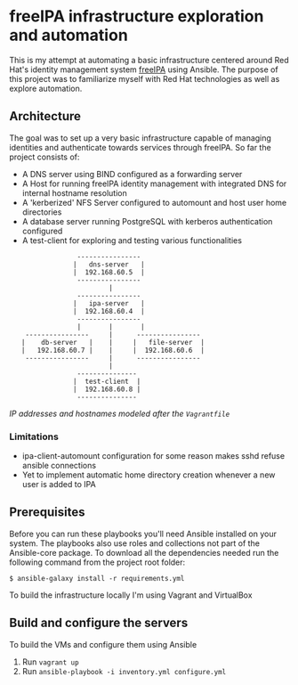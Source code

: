 # freeIPA infrastructure exploration and automation
This is my attempt at automating a basic infrastructure centered around Red Hat's identity management system [freeIPA](https://www.freeipa.org/) using Ansible. The purpose of this project was to familiarize myself with Red Hat technologies as well as explore automation.

## Architecture
The goal was to set up a very basic infrastructure capable of managing identities and authenticate towards services through freeIPA. So far the project consists of:

* A DNS server using BIND configured as a forwarding server
* A Host for running freeIPA identity management with integrated DNS for internal hostname resolution
* A 'kerberized' NFS Server configured to automount and host user home directories
* A database server running PostgreSQL with kerberos authentication configured
* A test-client for exploring and testing various functionalities

``` 
                 ----------------
                |   dns-server   |
                |  192.168.60.5  |
                 ----------------
                         |
                 ----------------
                |   ipa-server   |
                |  192.168.60.4  |
                 ----------------
                 |       |       |
    ----------------     |      ----------------
   |    db-server   |    |     |   file-server  |
   |   192.168.60.7 |    |     |  192.168.60.6  |
    ----------------     |      ----------------
                         |      
                 ---------------
                |  test-client  |
                |  192.168.60.8 |
                 ---------------

```
*IP addresses and hostnames modeled after the ```Vagrantfile```*

###  Limitations
* ipa-client-automount configuration for some reason makes sshd refuse ansible connections
* Yet to implement automatic home directory creation whenever a new user is added to IPA

## Prerequisites

Before you can run these playbooks you'll need Ansible installed on your system. The playbooks also use roles and collections not part of the Ansible-core package. To download all the dependencies needed run the following command from the project root folder:

```
$ ansible-galaxy install -r requirements.yml
```

To build the infrastructure locally I'm using Vagrant and VirtualBox

## Build and configure the servers
To build the VMs and configure them using Ansible
1. Run ```vagrant up``` 
2. Run ```ansible-playbook -i inventory.yml configure.yml```